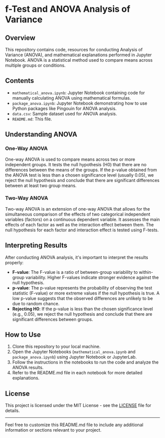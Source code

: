# f-Test and ANOVA Analysis of Variance

## Overview

This repository contains code, resources for conducting Analysis of Variance (ANOVA), and mathematical explanations performed in Jupyter Notebook. ANOVA is a statistical method used to compare means across multiple groups or conditions.

## Contents

- `mathematical_anova.ipynb`: Jupyter Notebook containing code for manually calculating ANOVA using mathematical formulas.
- `package_anova.ipynb`: Jupyter Notebook demonstrating how to use Python packages like Pingouin for ANOVA analysis.
- `data.csv`: Sample dataset used for ANOVA analysis.
- `README.md`: This file.

## Understanding ANOVA

### One-Way ANOVA

One-way ANOVA is used to compare means across two or more independent groups. It tests the null hypothesis (H0) that there are no differences between the means of the groups. If the p-value obtained from the ANOVA test is less than a chosen significance level (usually 0.05), we reject the null hypothesis and conclude that there are significant differences between at least two group means.

### Two-Way ANOVA

Two-way ANOVA is an extension of one-way ANOVA that allows for the simultaneous comparison of the effects of two categorical independent variables (factors) on a continuous dependent variable. It assesses the main effects of each factor as well as the interaction effect between them. The null hypothesis for each factor and interaction effect is tested using F-tests.

## Interpreting Results

After conducting ANOVA analysis, it's important to interpret the results properly:

- **F-value**: The F-value is a ratio of between-group variability to within-group variability. Higher F-values indicate stronger evidence against the null hypothesis.
- **p-value**: The p-value represents the probability of observing the test statistic (F-value) or more extreme values if the null hypothesis is true. A low p-value suggests that the observed differences are unlikely to be due to random chance.
- **Rejecting H0**: If the p-value is less than the chosen significance level (e.g., 0.05), we reject the null hypothesis and conclude that there are significant differences between groups.

## How to Use

1. Clone this repository to your local machine.
2. Open the Jupyter Notebooks (`mathematical_anova.ipynb` and `package_anova.ipynb`) using Jupyter Notebook or JupyterLab.
3. Follow the instructions in the notebooks to run the code and analyze the ANOVA results.
4. Refer to the README.md file in each notebook for more detailed explanations.

## License

This project is licensed under the MIT License - see the [LICENSE](LICENSE) file for details.

---

Feel free to customize this README.md file to include any additional information or sections relevant to your project.
